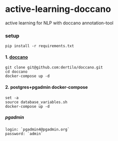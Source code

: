 # active-learning-doccano
active learning for NLP with doccano annotation-tool 

### setup

    pip install -r requirements.txt
    
#### 1. [doccano](git@github.com:dertilo/doccano.git)
    
    git clone git@github.com:dertilo/doccano.git
    cd doccano
    docker-compose up -d
    
#### 2. postgres+pgadmin docker-compose

    set -a
    source database_variables.sh
    docker-compose up -d
    
##### pgadmin  
    login: `pgadmin4@pgadmin.org`  
    password: `admin`  
 

